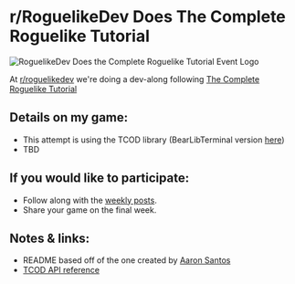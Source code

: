# r/RoguelikeDev Does The Complete Roguelike Tutorial

![RoguelikeDev Does the Complete Roguelike Tutorial Event Logo](https://i.imgur.com/3MAzEp1.png)

At [r/roguelikedev](https://www.reddit.com/r/roguelikedev/) we're doing a dev-along following [The Complete Roguelike Tutorial](http://rogueliketutorials.com/tutorials/tcod/)

## Details on my game:

- This attempt is using the TCOD library (BearLibTerminal version [here](https://github.com/billturner/roguelike_bearlib))
- TBD

## If you would like to participate:

- Follow along with the [weekly posts](https://www.reddit.com/r/roguelikedev).
- Share your game on the final week.

## Notes & links:

- README based off of the one created by [Aaron Santos](https://gitlab.com/aaron-santos/roguelikedev-does-the-complete-roguelike-tutorial/tree/master)
- [TCOD API reference](https://python-tcod.readthedocs.io/en/latest/)
